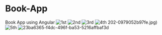 # Book-App
Book App using Angular
![1st](https://user-images.githubusercontent.com/96011023/224036252-37dd35f1-abe7-45dc-9c7d-3f5411c2744e.jpg)
![2nd](https://user-images.githubusercontent.com/96011023/224036570-b7569180-16ff-4353-998a-f417bbde0444.jpg)
![3rd](https://user-images.githubusercontent.com/96011023/224036761-5718ad65-a488-414c-a202-0979052b97fe.jpg)
![4th](https://user-images.githubusercontent.com/96011023/224036987-61f441c2-3b3e-4273-b8f2-3b22e265a2fc.jpg)
202-0979052b97fe.jpg)
![5th](https://user-images.githubusercontent.com/96011023/224037224-b2ba56bf-649b-4022-a458-0146d87566b6.jpg)
![23ba6365-f4dc-496f-ba53-5216affbaf3d](https://user-images.githubusercontent.com/96011023/224037408-5008ff4b-234f-4887-a38a-b3b0671aa544.jpg)
